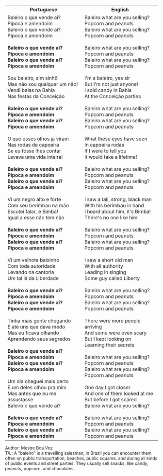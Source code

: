 <table class="capoeira-table">
    <tr class="header-row">
        <th>Portuguese</th>
        <th>English</th>
    </tr>
    <tr>
        <td>Baleiro o que vende ai?<br>Pipoca e amendoim<br>Baleiro o que vende ai?<br>Pipoca e amendoim<br><br><strong>Baleiro o que vende ai?<br>Pipoca e amendoim<br>Baleiro o que vende ai?<br>Pipoca e amendoim</strong><br><br>Sou baleiro, sim sinhô<br>Mas não sou qualquer um não!<br>Vendi balas na Bahia<br>Nas festas da Conceição<br><br><strong>Baleiro o que vende ai?<br>Pipoca e amendoim<br>Baleiro o que vende ai?<br>Pipoca e amendoim</strong><br><br>O que esses olhos ja viram<br>Nas rodas de capoeira<br>Se eu fosse lhes contar<br>Levava uma vida inteira!<br><br><strong>Baleiro o que vende ai?<br>Pipoca e amendoim<br>Baleiro o que vende ai?<br>Pipoca e amendoim</strong><br><br>Vi um negro alto e forte<br>Com seu berimbau na mão<br>Escutei falar, é Bimba!<br>Igual a esse não tem não<br><br><strong>Baleiro o que vende ai?<br>Pipoca e amendoim<br>Baleiro o que vende ai?<br>Pipoca e amendoim</strong><br><br>Vi um velhote baixinho<br>Com toda autoridade<br>Levando na cantoria<br>Um tal lá da Liberdade<br><br><strong>Baleiro o que vende ai?<br>Pipoca e amendoim<br>Baleiro o que vende ai?<br>Pipoca e amendoim</strong><br><br>Tinha mais gente chegando<br>E até uns que dava medo<br>Mas eu ficava olhando<br>Aprendendo seus segredos<br><br><strong>Baleiro o que vende ai?<br>Pipoca e amendoim<br>Baleiro o que vende ai?<br>Pipoca e amendoim</strong><br><br>Um dia cheguei mais perto<br>E um deles olhou pra mim<br>Mas antes que eu me assustasse<br>Baleiro o que vende ai?<br><br><strong>Baleiro o que vende ai?<br>Pipoca e amendoim<br>Baleiro o que vende ai?<br>Pipoca e amendoim</strong></td>
        <td>Baleiro what are you selling?<br>Popcorn and peanuts<br>Baleiro what are you selling?<br>Popcorn and peanuts<br><br>Baleiro what are you selling?<br>Popcorn and peanuts<br>Baleiro what are you selling?<br>Popcorn and peanuts<br><br>I'm a baleiro, yes sir<br>But I'm not just anyone!<br>I sold candy in Bahia<br>At the Conceição parties<br><br>Baleiro what are you selling?<br>Popcorn and peanuts<br>Baleiro what are you selling?<br>Popcorn and peanuts<br><br>What these eyes have seen<br>In capoeira rodas<br>If I were to tell you<br>It would take a lifetime!<br><br>Baleiro what are you selling?<br>Popcorn and peanuts<br>Baleiro what are you selling?<br>Popcorn and peanuts<br><br>I saw a tall, strong, black man<br>With his berimbau in hand<br>I heard about him, it's Bimba!<br>There's no one like him<br><br>Baleiro what are you selling?<br>Popcorn and peanuts<br>Baleiro what are you selling?<br>Popcorn and peanuts<br><br>I saw a short old man<br>With all authority<br>Leading in singing<br>Some guy called Liberty<br><br>Baleiro what are you selling?<br>Popcorn and peanuts<br>Baleiro what are you selling?<br>Popcorn and peanuts<br><br>There were more people arriving<br>And some were even scary<br>But I kept looking on<br>Learning their secrets<br><br>Baleiro what are you selling?<br>Popcorn and peanuts<br>Baleiro what are you selling?<br>Popcorn and peanuts<br><br>One day I got closer<br>And one of them looked at me<br>But before I got scared<br>Baleiro what are you selling?<br><br>Baleiro what are you selling?<br>Popcorn and peanuts<br>Baleiro what are you selling?<br>Popcorn and peanuts</td>
    </tr>
</table>

<figcaption>
Author: Mestre Boa Voz<br>
T/L: A "baleiro" is a travelling salesman, in Brazil you can encounter them often on public transportation, beaches, public squares, and during all kinds of public events and street parties. They usually sell snacks, like candy, peanuts, popcorn, and chocolates.
</figcaption>